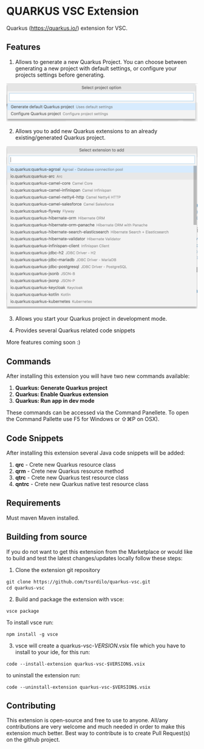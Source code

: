# QUARKUS VSC Extension

Quarkus (https://quarkus.io/) extension for VSC.

## Features

1. Allows to generate a new Quarkus Project. You can choose between generating a new project with default settings, or configure your projects settings before generating.

![Generate Quarkus Project](resources/quarkusvsc-genproject.png)

2. Allows you to add new Quarkus extensions to an already existing/generated Quarkus project.

![Add Quarkus Extension](resources/quarkusvsc-addextension.png)

3. Allows you start your Quarkus project in development mode.

4. Provides several Quarkus related code snippets

More features coming soon :)

## Commands

After installing this extension you will have two new commands available:

1. **Quarkus: Generate Quarkus project**
2. **Quarkus: Enable Quarkus extension**
3. **Quarkus: Run app in dev mode**

These commands can be accessed via the Command Panellete. To open the Command Pallette
use F5 for Windows or ⇧⌘P on OSX).

## Code Snippets

After installing this extension several Java code snippets will be added:

1. **qrc** - Crete new Quarkus resource class
2. **qrm** - Crete new Quarkus resource method
3. **qtrc** - Crete new Quarkus test resource class
4. **qntrc** - Crete new Quarkus native test resource class

## Requirements

Must maven Maven installed.

## Building from source

If you do not want to get this extension from the Marketplace or would like to build and test
the latest changes/updates locally follow these steps:

1. Clone the extension git repository

```
git clone https://github.com/tsurdilo/quarkus-vsc.git
cd quarkus-vsc
```

2. Build and package the extension with vsce:

```
vsce package
```

To install vsce run:

```
npm install -g vsce
```

3. vsce will create a quarkus-vsc-$VERSION$.vsix file which you have to install to your ide, for this run:

```
code --install-extension quarkus-vsc-$VERSION$.vsix
```

to uninstall the extension run:

```
code --uninstall-extension quarkus-vsc-$VERSION$.vsix
```

## Contributing

This extension is open-source and free to use to anyone.
All/any contributions are very welcome and much needed in order to make this extension much better.
Best way to contribute is to create Pull Request(s) on the github project.
